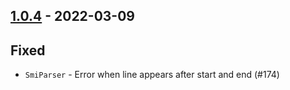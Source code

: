 ## [1.0.4](https://github.com/kevin-lee/whatsub/issues?utf8=%E2%9C%93&q=is%3Aissue+is%3Aclosed+milestone%3Amilestone9) - 2022-03-09


## Fixed
* `SmiParser` - Error when line appears after start and end (#174)

